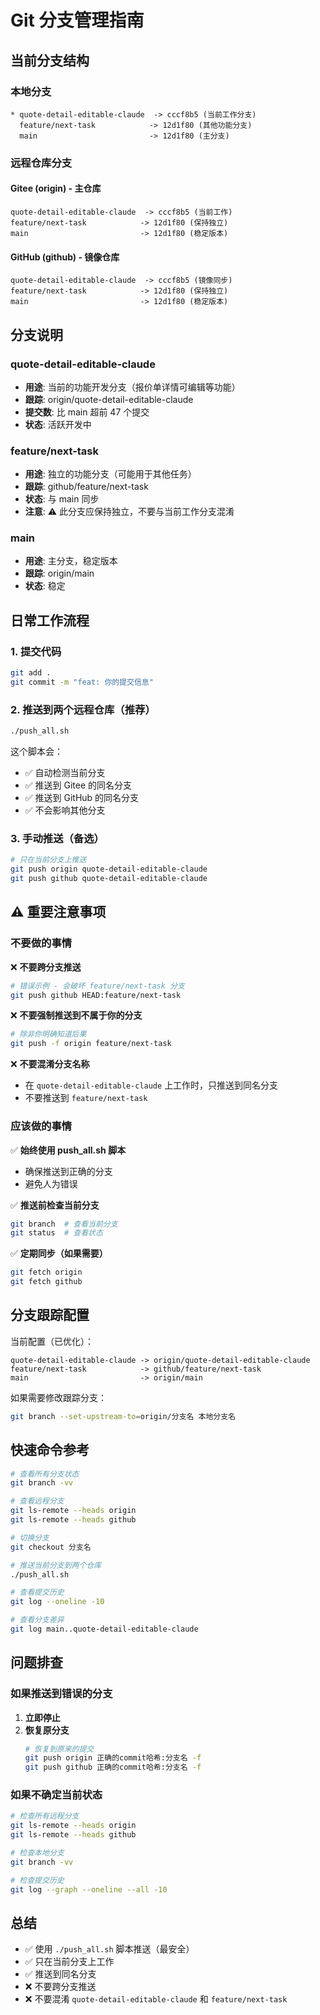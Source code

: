 # Git 分支管理指南

## 当前分支结构

### 本地分支
```
* quote-detail-editable-claude  -> cccf8b5 (当前工作分支)
  feature/next-task            -> 12d1f80 (其他功能分支)
  main                         -> 12d1f80 (主分支)
```

### 远程仓库分支

#### Gitee (origin) - 主仓库
```
quote-detail-editable-claude  -> cccf8b5 (当前工作)
feature/next-task            -> 12d1f80 (保持独立)
main                         -> 12d1f80 (稳定版本)
```

#### GitHub (github) - 镜像仓库
```
quote-detail-editable-claude  -> cccf8b5 (镜像同步)
feature/next-task            -> 12d1f80 (保持独立)
main                         -> 12d1f80 (稳定版本)
```

## 分支说明

### quote-detail-editable-claude
- **用途**: 当前的功能开发分支（报价单详情可编辑等功能）
- **跟踪**: origin/quote-detail-editable-claude
- **提交数**: 比 main 超前 47 个提交
- **状态**: 活跃开发中

### feature/next-task
- **用途**: 独立的功能分支（可能用于其他任务）
- **跟踪**: github/feature/next-task
- **状态**: 与 main 同步
- **注意**: ⚠️ 此分支应保持独立，不要与当前工作分支混淆

### main
- **用途**: 主分支，稳定版本
- **跟踪**: origin/main
- **状态**: 稳定

## 日常工作流程

### 1. 提交代码
```bash
git add .
git commit -m "feat: 你的提交信息"
```

### 2. 推送到两个远程仓库（推荐）
```bash
./push_all.sh
```

这个脚本会：
- ✅ 自动检测当前分支
- ✅ 推送到 Gitee 的同名分支
- ✅ 推送到 GitHub 的同名分支
- ✅ 不会影响其他分支

### 3. 手动推送（备选）
```bash
# 只在当前分支上推送
git push origin quote-detail-editable-claude
git push github quote-detail-editable-claude
```

## ⚠️ 重要注意事项

### 不要做的事情

❌ **不要跨分支推送**
```bash
# 错误示例 - 会破坏 feature/next-task 分支
git push github HEAD:feature/next-task
```

❌ **不要强制推送到不属于你的分支**
```bash
# 除非你明确知道后果
git push -f origin feature/next-task
```

❌ **不要混淆分支名称**
- 在 `quote-detail-editable-claude` 上工作时，只推送到同名分支
- 不要推送到 `feature/next-task`

### 应该做的事情

✅ **始终使用 push_all.sh 脚本**
- 确保推送到正确的分支
- 避免人为错误

✅ **推送前检查当前分支**
```bash
git branch  # 查看当前分支
git status  # 查看状态
```

✅ **定期同步（如果需要）**
```bash
git fetch origin
git fetch github
```

## 分支跟踪配置

当前配置（已优化）：
```
quote-detail-editable-claude -> origin/quote-detail-editable-claude
feature/next-task            -> github/feature/next-task
main                         -> origin/main
```

如果需要修改跟踪分支：
```bash
git branch --set-upstream-to=origin/分支名 本地分支名
```

## 快速命令参考

```bash
# 查看所有分支状态
git branch -vv

# 查看远程分支
git ls-remote --heads origin
git ls-remote --heads github

# 切换分支
git checkout 分支名

# 推送当前分支到两个仓库
./push_all.sh

# 查看提交历史
git log --oneline -10

# 查看分支差异
git log main..quote-detail-editable-claude
```

## 问题排查

### 如果推送到错误的分支

1. **立即停止**
2. **恢复原分支**
   ```bash
   # 恢复到原来的提交
   git push origin 正确的commit哈希:分支名 -f
   git push github 正确的commit哈希:分支名 -f
   ```

### 如果不确定当前状态

```bash
# 检查所有远程分支
git ls-remote --heads origin
git ls-remote --heads github

# 检查本地分支
git branch -vv

# 检查提交历史
git log --graph --oneline --all -10
```

## 总结

- ✅ 使用 `./push_all.sh` 脚本推送（最安全）
- ✅ 只在当前分支上工作
- ✅ 推送到同名分支
- ❌ 不要跨分支推送
- ❌ 不要混淆 `quote-detail-editable-claude` 和 `feature/next-task`
